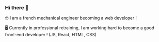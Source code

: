 ### Hi there 👋

🤓 I am a french mechanical engineer becoming a web developer !

🖥 Currently in professional retraining, I am working hard to become a good front-end developer ! (JS, React, HTML, CSS)
